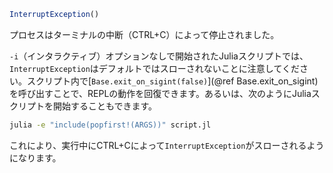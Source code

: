 ```julia
InterruptException()
```

プロセスはターミナルの中断（CTRL+C）によって停止されました。

`-i`（インタラクティブ）オプションなしで開始されたJuliaスクリプトでは、`InterruptException`はデフォルトではスローされないことに注意してください。スクリプト内で[`Base.exit_on_sigint(false)`](@ref Base.exit_on_sigint)を呼び出すことで、REPLの動作を回復できます。あるいは、次のようにJuliaスクリプトを開始することもできます。

```sh
julia -e "include(popfirst!(ARGS))" script.jl
```

これにより、実行中にCTRL+Cによって`InterruptException`がスローされるようになります。
